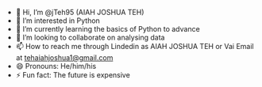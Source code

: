 - 👋 Hi, I’m @jTeh95 (AIAH JOSHUA TEH)
- 👀 I’m interested in Python
- 🌱 I’m currently learning the basics of Python to advance
- 💞️ I’m looking to collaborate on analysing data
- 📫 How to reach me through Lindedin as AIAH JOSHUA TEH or Vai Email at tehaiahjoshua1@gmail.com 
- 😄 Pronouns: He/him/his
- ⚡ Fun fact: The future is expensive
  

<!---
jTeh95/jTeh95 is a ✨ special ✨ repository because its `README.md` (this file) appears on your GitHub profile.
You can click the Preview link to take a look at your changes.
--->

